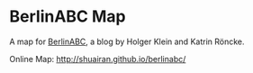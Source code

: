BerlinABC Map
====================

A map for [BerlinABC](http://blogs.faz.net/berlinabc), a blog by Holger Klein and Katrin Röncke.

Online Map: http://shuairan.github.io/berlinabc/
